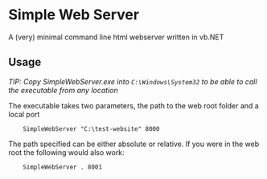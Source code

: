# Simple Web Server

A (very) minimal command line html webserver written in vb.NET

## Usage

*TIP: Copy SimpleWebServer.exe into `C:\Windows\System32` to be able to call the executable from any location*

The executable takes two parameters, the path to the web root folder and a local port

```
	SimpleWebServer "C:\test-website" 8000
```

The path specified can be either absolute or relative. If you were in the web root the following would also work:

```
    SimpleWebServer . 8001
```